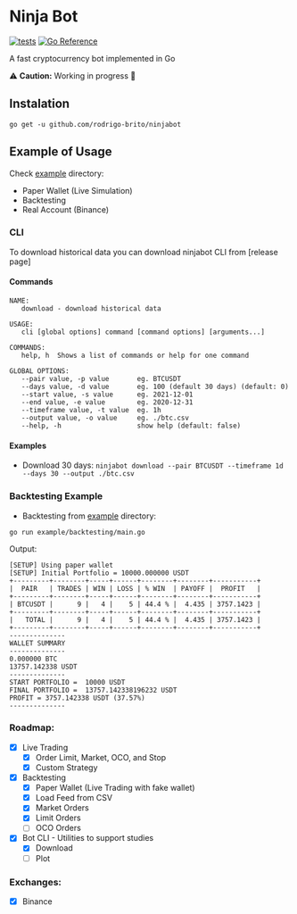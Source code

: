 # Ninja Bot

[![tests](https://github.com/rodrigo-brito/ninjabot/actions/workflows/ci.yaml/badge.svg)](https://github.com/rodrigo-brito/ninjabot/actions/workflows/ci.yaml)
[![Go Reference](https://pkg.go.dev/badge/github.com/rodrigo-brito/ninjabot.svg)](https://pkg.go.dev/github.com/rodrigo-brito/ninjabot)

A fast cryptocurrency bot implemented in Go

:warning: **Caution:** Working in progress :construction:

## Instalation

`go get -u github.com/rodrigo-brito/ninjabot`

## Example of Usage

Check [example](example) directory:

- Paper Wallet (Live Simulation)
- Backtesting
- Real Account (Binance)

### CLI

To download historical data you can download ninjabot CLI from [release page]

#### Commands
```text
NAME:
   download - download historical data

USAGE:
   cli [global options] command [command options] [arguments...]

COMMANDS:
   help, h  Shows a list of commands or help for one command

GLOBAL OPTIONS:
   --pair value, -p value       eg. BTCUSDT
   --days value, -d value       eg. 100 (default 30 days) (default: 0)
   --start value, -s value      eg. 2021-12-01
   --end value, -e value        eg. 2020-12-31
   --timeframe value, -t value  eg. 1h
   --output value, -o value     eg. ./btc.csv
   --help, -h                   show help (default: false)
```
#### Examples

- Download 30 days: `ninjabot download --pair BTCUSDT --timeframe 1d --days 30 --output ./btc.csv`

### Backtesting Example

- Backtesting from [example](example) directory:
```
go run example/backtesting/main.go
```

Output:

```
[SETUP] Using paper wallet                   
[SETUP] Initial Portfolio = 10000.000000 USDT 
+---------+--------+-----+------+--------+--------+-----------+
|  PAIR   | TRADES | WIN | LOSS | % WIN  | PAYOFF |  PROFIT   |
+---------+--------+-----+------+--------+--------+-----------+
| BTCUSDT |      9 |   4 |    5 | 44.4 % |  4.435 | 3757.1423 |
+---------+--------+-----+------+--------+--------+-----------+
|   TOTAL |      9 |   4 |    5 | 44.4 % |  4.435 | 3757.1423 |
+---------+--------+-----+------+--------+--------+-----------+
--------------
WALLET SUMMARY
--------------
0.000000 BTC
13757.142338 USDT
--------------
START PORTFOLIO =  10000 USDT
FINAL PORTFOLIO =  13757.142338196232 USDT
PROFIT = 3757.142338 USDT (37.57%)
--------------
```

### Roadmap:

- [x] Live Trading
  - [x] Order Limit, Market, OCO, and Stop
  - [x] Custom Strategy

- [x] Backtesting
  - [x] Paper Wallet (Live Trading with fake wallet)
  - [x] Load Feed from CSV
  - [x] Market Orders
  - [x] Limit Orders
  - [ ] OCO Orders
  
- [x] Bot CLI - Utilities to support studies
  - [x] Download
  - [ ] Plot

### Exchanges:
- [x] Binance
